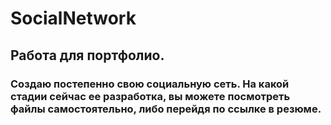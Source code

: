 # SocialNetwork

## Работа для портфолио.

### Создаю постепенно свою социальную сеть. На какой стадии сейчас ее разработка, вы можете посмотреть файлы самостоятельно, либо перейдя по ссылке в резюме.